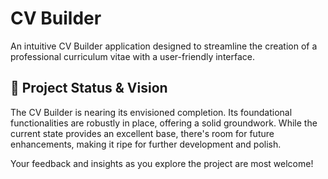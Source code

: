 # CV Builder

An intuitive CV Builder application designed to streamline the creation of a professional curriculum vitae with a user-friendly interface.

## 📝 Project Status & Vision

The CV Builder is nearing its envisioned completion. Its foundational functionalities are robustly in place, offering a solid groundwork. While the current state provides an excellent base, there's room for future enhancements, making it ripe for further development and polish.

Your feedback and insights as you explore the project are most welcome!
